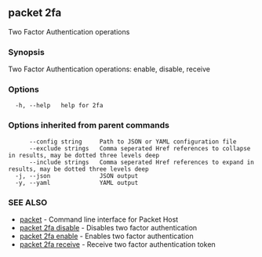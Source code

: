 ## packet 2fa

Two Factor Authentication operations

### Synopsis

Two Factor Authentication operations: enable, disable, receive

### Options

```
  -h, --help   help for 2fa
```

### Options inherited from parent commands

```
      --config string     Path to JSON or YAML configuration file
      --exclude strings   Comma seperated Href references to collapse in results, may be dotted three levels deep
      --include strings   Comma seperated Href references to expand in results, may be dotted three levels deep
  -j, --json              JSON output
  -y, --yaml              YAML output
```

### SEE ALSO

* [packet](packet.md)	 - Command line interface for Packet Host
* [packet 2fa disable](packet_2fa_disable.md)	 - Disables two factor authentication
* [packet 2fa enable](packet_2fa_enable.md)	 - Enables two factor authentication
* [packet 2fa receive](packet_2fa_receive.md)	 - Receive two factor authentication token

